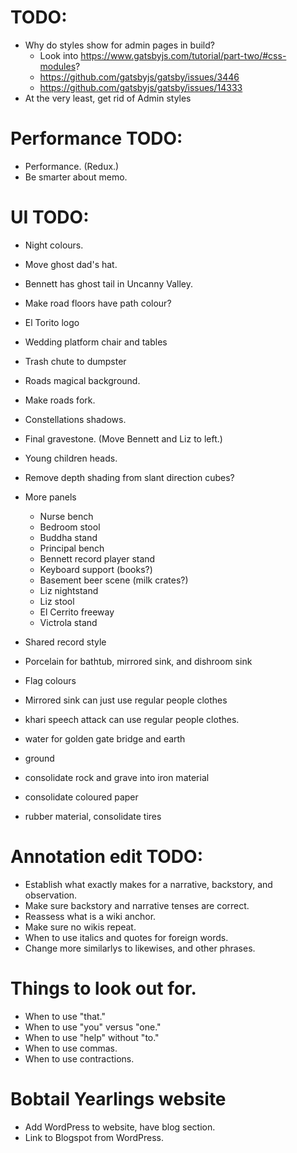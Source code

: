 # TODO:
* Why do styles show for admin pages in build?
    * Look into https://www.gatsbyjs.com/tutorial/part-two/#css-modules?
    * https://github.com/gatsbyjs/gatsby/issues/3446
    * https://github.com/gatsbyjs/gatsby/issues/14333
* At the very least, get rid of Admin styles

# Performance TODO:
* Performance. (Redux.)
* Be smarter about memo.

# UI TODO:
* Night colours.
* Move ghost dad's hat.
* Bennett has ghost tail in Uncanny Valley.
* Make road floors have path colour?
* El Torito logo
* Wedding platform chair and tables
* Trash chute to dumpster
* Roads magical background.
* Make roads fork.
* Constellations shadows.
* Final gravestone. (Move Bennett and Liz to left.)
* Young children heads.
* Remove depth shading from slant direction cubes?
* More panels
    * Nurse bench
    * Bedroom stool
    * Buddha stand
    * Principal bench
    * Bennett record player stand
    * Keyboard support (books?)
    * Basement beer scene (milk crates?)
    * Liz nightstand
    * Liz stool
    * El Cerrito freeway
    * Victrola stand

* Shared record style
* Porcelain for bathtub, mirrored sink, and dishroom sink
* Flag colours
* Mirrored sink can just use regular people clothes
* khari speech attack can use regular people clothes.
* water for golden gate bridge and earth
* ground
* consolidate rock and grave into iron material
* consolidate coloured paper
* rubber material, consolidate tires

# Annotation edit TODO:
* Establish what exactly makes for a narrative, backstory, and observation.
* Make sure backstory and narrative tenses are correct.
* Reassess what is a wiki anchor.
* Make sure no wikis repeat.
* When to use italics and quotes for foreign words.
* Change more similarlys to likewises, and other phrases.

# Things to look out for.
* When to use "that."
* When to use "you" versus "one."
* When to use "help" without "to."
* When to use commas.
* When to use contractions.

# Bobtail Yearlings website
* Add WordPress to website, have blog section.
* Link to Blogspot from WordPress.
